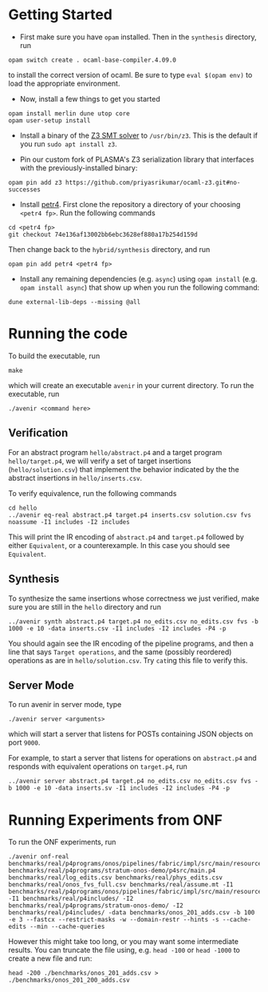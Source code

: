 # Getting Started

+ First make sure you have `opam` installed. Then in the `synthesis` directory, run

```
opam switch create . ocaml-base-compiler.4.09.0
```

to install the correct version of ocaml. Be sure to type `eval $(opam
env)` to load the appropriate environment.

+ Now, install a few things to get you started

```
opam install merlin dune utop core
opam user-setup install
```

+ Install a binary of the [Z3 SMT
  solver](https://github.com/Z3Prover/z3) to `/usr/bin/z3`. This is the default if you run `sudo apt install z3`.
  
+ Pin our custom fork of PLASMA's Z3 serialization library that interfaces with the previously-installed binary:

```
opam pin add z3 https://github.com/priyasrikumar/ocaml-z3.git#no-successes
```

+ Install [petr4](https://github.com/cornell-netlab/petr4). First
  clone the repository a directory of your choosing `<petr4 fp>`. Run the following commands
```
cd <petr4 fp>
git checkout 74e136af13002bb6ebc3628ef880a17b254d159d
```
Then change back to the `hybrid/synthesis` directory, and run
```
opam pin add petr4 <petr4 fp>
```

+ Install any remaining dependencies (e.g. `async`) using `opam install` (e.g. `opam install async`) that show up when you run the following command:

```
dune external-lib-deps --missing @all
```



<!-- + If you get `libz3.so` error try addding the Z3 library to  your path. In Mac, this can be achieved by setting the DYLD_LIBRARY_PATH variable: -->

<!-- ``` -->
<!-- export DYLD_LIBRARY_PATH=`opam config var z3:lib` -->
<!-- ``` -->

<!-- on GNU/Linux systems the same can be done via the LD_LIBRARY_PATH environment variable: -->

<!-- ``` -->
<!-- export LD_LIBRARY_PATH=`opam config var z3:lib` -->
<!-- ``` -->

<!-- + If you get linking errors from Z3 and your Z3 installation in opam is 4.8.* try switching back to 4.7.*. -->

# Running the code

To build the executable, run

```
make
```

which will create an executable `avenir` in your current directory. To run the executable, run

```
./avenir <command here>
```

## Verification

For an abstract program `hello/abstract.p4` and a target program
`hello/target.p4`, we will verify a set of target insertions
(`hello/solution.csv`) that implement the behavior indicated by the the
abstract insertions in `hello/inserts.csv`.

To verify equivalence, run the following commands
```
cd hello
../avenir eq-real abstract.p4 target.p4 inserts.csv solution.csv fvs noassume -I1 includes -I2 includes
```
This will print the IR encoding of `abstract.p4` and `target.p4` followed by
either `Equivalent`, or a counterexample. In this case you should see
`Equivalent`. 

## Synthesis

To synthesize the same insertions whose correctness we just verified, make sure you are still in the `hello` directory and run 

```
../avenir synth abstract.p4 target.p4 no_edits.csv no_edits.csv fvs -b 1000 -e 10 -data inserts.csv -I1 includes -I2 includes -P4 -p
```
You should again see the IR encoding of the pipeline programs, and then a line
that says `Target operations`, and the same (possibly reordered) operations as
are in `hello/solution.csv`. Try `cat`ing this file to verify this.

## Server Mode

To run avenir in server mode, type

```
./avenir server <arguments>
```

which will start a server that listens for POSTs containing JSON
objects on port `9000`.

For example, to start a server that listens for operations on `abstract.p4` and responds with equivalent operations on `target.p4`, run

```
../avenir server abstract.p4 target.p4 no_edits.csv no_edits.csv fvs -b 1000 -e 10 -data inserts.sv -I1 includes -I2 includes -P4 -p
```

# Running Experiments from ONF

To run the ONF experiments, run

```
./avenir onf-real benchmarks/real/p4programs/onos/pipelines/fabric/impl/src/main/resources/fabric.p4 benchmarks/real/p4programs/stratum-onos-demo/p4src/main.p4 benchmarks/real/log_edits.csv benchmarks/real/phys_edits.csv benchmarks/real/onos_fvs_full.csv benchmarks/real/assume.mt -I1 benchmarks/real/p4programs/onos/pipelines/fabric/impl/src/main/resources/include -I1 benchmarks/real/p4includes/ -I2 benchmarks/real/p4programs/stratum-onos-demo/ -I2 benchmarks/real/p4includes/ -data benchmarks/onos_201_adds.csv -b 100 -e 3 --fastcx --restrict-masks -w --domain-restr --hints -s --cache-edits --min --cache-queries

```

However this might take too long, or you may want some intermediate
results. You can truncate the file using, e.g. `head -100` or `head -1000`
to create a new file and run:

```
head -200 ./benchmarks/onos_201_adds.csv > ./benchmarks/onos_201_200_adds.csv
```

